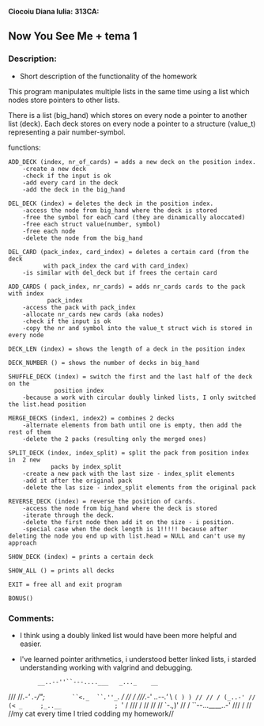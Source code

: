 **Ciocoiu Diana Iulia:**
**313CA:**

## Now You See Me + tema 1

### Description:

* Short description of the functionality of the homework

This program manipulates multiple lists in the same time using a list which nodes store pointers to other lists.

There is a list (big_hand) which stores on every node a pointer to another list (deck). Each deck stores on every node a pointer to a structure (value_t) representing a pair number-symbol. 

functions:

    ADD_DECK (index, nr_of_cards) = adds a new deck on the position index.
        -create a new deck 
        -check if the input is ok
        -add every card in the deck
        -add the deck in the big_hand
    
    DEL_DECK (index) = deletes the deck in the position index.
        -access the node from big_hand where the deck is stored
        -free the symbol for each card (they are dinamically aloccated)
        -free each struct value(number, symbol)
        -free each node
        -delete the node from the big_hand

    DEL_CARD (pack_index, card_index) = deletes a certain card (from the deck 
              with pack_index the card with card_index)
        -is similar with del_deck but if frees the certain card

    ADD_CARDS ( pack_index, nr_cards) = adds nr_cards cards to the pack with index
               pack_index
        -access the pack with pack_index
        -allocate nr_cards new cards (aka nodes)
        -check if the input is ok
        -copy the nr and symbol into the value_t struct wich is stored in every node

    DECK_LEN (index) = shows the length of a deck in the position index

    DECK_NUMBER () = shows the number of decks in big_hand

    SHUFFLE_DECK (index) = switch the first and the last half of the deck on the  
                 position index 
        -because a work with circular doubly linked lists, I only switched the list.head position

    MERGE_DECKS (index1, index2) = combines 2 decks 
		-alternate elements from bath until one is empty, then add the rest of them
		-delete the 2 packs (resulting only the merged ones)

    SPLIT_DECK (index, index_split) = split the pack from position index in  2 new 
				packs by index_split
		-create a new pack with the last size - index_split elements
		-add it after the original pack 
		-delete the las size - index_split elements from the original pack

    REVERSE_DECK (index) = reverse the position of cards.
		-access the node from big_hand where the deck is stored
		-iterate through the deck.
		-delete the first node then add it on the size - i position.
		-special case when the deck length is 1!!!!! because after deleting the node you end up with list.head = NULL and can't use my approach

    SHOW_DECK (index) = prints a certain deck

    SHOW_ALL () = prints all decks

    EXIT = free all and exit program

    BONUS()

### Comments:

* I think using a doubly linked list would have been more helpful and easier.
* I've learned pointer arithmetics, i understood better linked lists, i starded understanding working with valgrind and debugging.

           __..--''``---....___   _..._    __
 /// //_.-'    .-/";  `        ``<._  ``.''_ `. / // /
///_.-' _..--.'_    \                    `( ) ) // //
/ (_..-' // (< _     ;_..__               ; `' / ///
 / // // //  `-._,_)' // / ``--...____..-' /// / //
 //my cat every time I tried codding my homework//